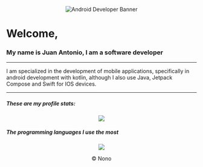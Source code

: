 <p align="center">
<img src="https://1.bp.blogspot.com/-7A4WynwLsMw/XbBpCXG8fHI/AAAAAAAAMt4/uOa1bpLskYgrwGbllhSu2SDj_Mig8SXJQCLcBGAsYHQ/s1600/2000_600px.gif" alt="Android Developer Banner">
</p>

# Welcome,

### My name is Juan Antonio, I am a software developer

------------


I am specialized in the development of mobile applications, specifically in android development with kotlin, although I also use Java, Jetpack Compose and Swift for IOS devices.


------------


##### These are my profile stats:
<p  align="center">
  <img align="center" src="https://github-readme-stats.vercel.app/api?username=nonozomber&theme=vue-dark&show_icons=true" />
</p>

##### The programming languages I use the most
<p  align="center">
  <img align="center" src="https://github-readme-stats.vercel.app/api/top-langs/?username=nonozomber&layout=compact" />
</p>

<p align="center">
© Nono
</p>
